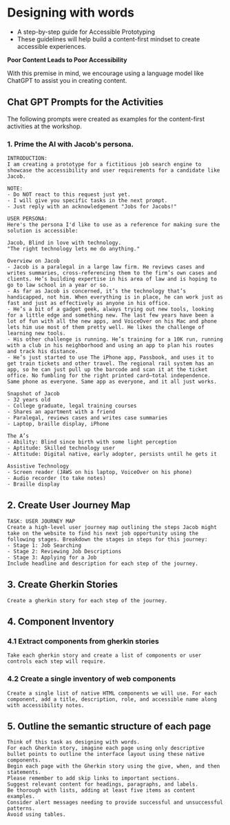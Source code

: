 # Designing with words

- A step-by-step guide for Accessible Prototyping
- These guidelines will help build a content-first mindset to create accessible experiences.

**Poor Content Leads to Poor Accessibility**

With this premise in mind, we encourage using a language model like ChatGPT to assist you in creating content. 

## Chat GPT Prompts for the Activities
The following prompts were created as examples for the content-first activities at the workshop. 

### 1. Prime the AI with Jacob's persona.
```
INTRODUCTION:
I am creating a prototype for a fictitious job search engine to showcase the accessibility and user requirements for a candidate like Jacob. 

NOTE:
- Do NOT react to this request just yet.
- I will give you specific tasks in the next prompt.
- Just reply with an acknowledgement "Jobs for Jacobs!" 

USER PERSONA:
Here's the persona I'd like to use as a reference for making sure the solution is accessible:

Jacob, Blind in love with technology.
"The right technology lets me do anything."

Overview on Jacob
- Jacob is a paralegal in a large law firm. He reviews cases and writes summaries, cross-referencing them to the firm’s own cases and clients. He’s building expertise in his area of law and is hoping to go to law school in a year or so.
- As far as Jacob is concerned, it’s the technology that’s handicapped, not him. When everything is in place, he can work just as fast and just as effectively as anyone in his office.
- He’s a bit of a gadget geek, always trying out new tools, looking for a little edge and something new. The last few years have been a lot of fun with all the new apps, and VoiceOver on his Mac and phone lets him use most of them pretty well. He likes the challenge of learning new tools.
- His other challenge is running. He’s training for a 10K run, running with a club in his neighborhood and using an app to plan his routes and track his distance.
- He’s just started to use The iPhone app, Passbook, and uses it to get train tickets and other travel. The regional rail system has an app, so he can just pull up the barcode and scan it at the ticket office. No fumbling for the right printed card—total independence. Same phone as everyone. Same app as everyone, and it all just works.

Snapshot of Jacob
- 32 years old
- College graduate, legal training courses
- Shares an apartment with a friend
- Paralegal, reviews cases and writes case summaries
- Laptop, braille display, iPhone

The A’s
- Ability: Blind since birth with some light perception
- Aptitude: Skilled technology user
- Attitude: Digital native, early adopter, persists until he gets it

Assistive Technology
- Screen reader (JAWS on his laptop, VoiceOver on his phone)
- Audio recorder (to take notes)
- Braille display
```

## 2. Create User Journey Map

```
TASK: USER JOURNEY MAP
Create a high-level user journey map outlining the steps Jacob might take on the website to find his next job opportunity using the following stages. Breakdown the stages in steps for this journey: 
- Stage 1: Job Searching
- Stage 2: Reviewing Job Descriptions
- Stage 3: Applying for a Job
Include headline and description for each step of the journey.
```

## 3. Create Gherkin Stories

```
Create a gherkin story for each step of the journey.
```

## 4. Component Inventory

### 4.1 Extract components from gherkin stories
```
Take each gherkin story and create a list of components or user controls each step will require.
```

### 4.2 Create a single inventory of web components
```
Create a single list of native HTML components we will use. For each component, add a title, description, role, and accessible name along with accessibility notes.
```

## 5. Outline the semantic structure of each page
```
Think of this task as designing with words.
For each Gherkin story, imagine each page using only descriptive bullet points to outline the interface layout using these native components.
Begin each page with the Gherkin story using the give, when, and then statements.
Please remember to add skip links to important sections.
Suggest relevant content for headings, paragraphs, and labels.
Be thorough with lists, adding at least five items as content examples.
Consider alert messages needing to provide successful and unsuccessful patterns.
Avoid using tables. 

```

